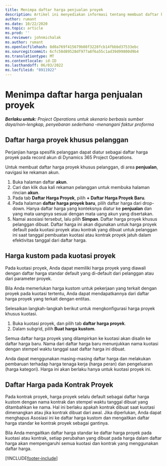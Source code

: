```yaml
---
title: Menimpa daftar harga penjualan proyek
description: Artikel ini menyediakan informasi tentang membuat daftar harga penjualan kustom.
author: rumant
ms.date: 10/22/2020
ms.topic: article
ms.prod: ''
ms.reviewer: johnmichalak
ms.author: rumant
ms.openlocfilehash: 8d0a769f415679b08f3228fcb14fbbbd37533ebc
ms.sourcegitcommit: 6cfc50d89528df977a8f6a55c1ad39d99800d9b4
ms.translationtype: MT
ms.contentlocale: id-ID
ms.lasthandoff: 06/03/2022
ms.locfileid: "8911922"
---
```

# <a name="override-project-sales-price-lists"></a>Menimpa daftar harga penjualan proyek

_**Berlaku untuk:** Project Operations untuk skenario berbasis sumber daya/non-lengkap, penyebaran sederhana -menangani faktur proforma_

## <a name="customer-specific-project-price-lists"></a>Daftar harga proyek khusus pelanggan

Perjanjian harga spesifik pelanggan dapat diatur sebagai daftar harga proyek pada record akun di Dynamics 365 Project Operations.

Untuk membuat daftar harga proyek khusus pelanggan, di area **penjualan**, navigasi ke rekaman akun.

1. Buka halaman daftar **akun**.
2. Cari dan klik dua kali rekaman pelanggan untuk membuka halaman rincian **akun**.
3. Pada tab **Daftar Harga Proyek**, pilih **+ Daftar Harga Proyek Baru**.
4. Pada halaman **daftar harga proyek baru**, pilih daftar harga dari drop-down. Hanya daftar harga yang konteksnya diatur ke **penjualan** dan yang mata uangnya sesuai dengan mata uang akun yang disertakan.
5. Namai asosiasi tersebut, lalu pilih **Simpan**. Daftar harga proyek khusus pelanggan dibuat. Daftar harga ini akan digunakan untuk harga proyek default pada kuotasi proyek atau kontrak yang dibuat untuk pelanggan ini saat tanggal pembuatan kuotasi atau kontrak proyek jatuh dalam efektivitas tanggal dari daftar harga.

## <a name="custom-pricing-on-project-quotes"></a>Harga kustom pada kuotasi proyek

Pada kuotasi proyek, Anda dapat memiliki harga proyek yang diawali dengan daftar harga standar default yang di-default dari pelanggan atau dari parameter proyek.

Bila Anda memerlukan harga kustom untuk pekerjaan yang terkait dengan proyek pada kuotasi tertentu, Anda dapat mendapatkannya dari daftar harga proyek yang terkait dengan entitas.

Selesaikan langkah-langkah berikut untuk mengkonfigurasi harga proyek khusus kuotasi.

1. Buka kuotasi proyek, dan pilih tab **daftar harga proyek**.
2. Dalam subgrid, pilih **Buat harga kustom**.

Semua daftar harga proyek yang dilampirkan ke kuotasi akan disalin ke daftar harga baru. Nama dari daftar harga baru menunjukkan nama kuotasi dengan stempel waktu tanggal saat daftar harga ini dibuat.

Anda dapat menggunakan masing-masing daftar harga dan melakukan pembaruan terhadap harga tenaga kerja (harga peran) dan pengeluaran (harga kategori). Harga ini akan berlaku hanya untuk kuotasi proyek ini.

## <a name="price-lists-on-a-project-contract"></a>Daftar Harga pada Kontrak Proyek

Pada kontrak proyek, harga proyek selalu default sebagai daftar harga kustom dengan nama kontrak dan stempel waktu tanggal dibuat yang ditambahkan ke nama. Hal ini berlaku apakah kontrak dibuat saat kuotasi dimenangkan atau jika kontrak dibuat dari awal. Jika diperlukan, Anda dapat menghapus Asosiasi ini ke daftar harga kustom dan mengaitkan daftar harga standar ke kontrak proyek sebagai gantinya.

Bila Anda mengaitkan daftar harga standar ke daftar harga proyek pada kuotasi atau kontrak, setiap perubahan yang dibuat pada harga dalam daftar harga akan mempengaruhi semua kuotasi dan kontrak yang menggunakan daftar harga.


[!INCLUDE[footer-include](../includes/footer-banner.md)]